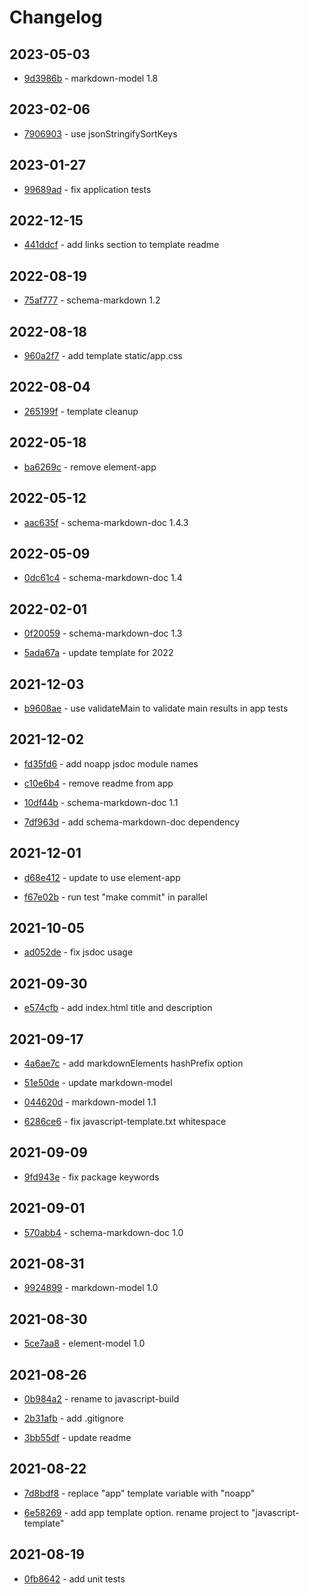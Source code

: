 # Changelog

## 2023-05-03

- [9d3986b](https://github.com/craigahobbs/javascript-template/commit/9d3986b) - markdown-model 1.8

## 2023-02-06

- [7906903](https://github.com/craigahobbs/javascript-template/commit/7906903) - use jsonStringifySortKeys

## 2023-01-27

- [99689ad](https://github.com/craigahobbs/javascript-template/commit/99689ad) - fix application tests

## 2022-12-15

- [441ddcf](https://github.com/craigahobbs/javascript-template/commit/441ddcf) - add links section to template readme

## 2022-08-19

- [75af777](https://github.com/craigahobbs/javascript-template/commit/75af777) - schema-markdown 1.2

## 2022-08-18

- [960a2f7](https://github.com/craigahobbs/javascript-template/commit/960a2f7) - add template static/app.css

## 2022-08-04

- [265199f](https://github.com/craigahobbs/javascript-template/commit/265199f) - template cleanup

## 2022-05-18

- [ba6269c](https://github.com/craigahobbs/javascript-template/commit/ba6269c) - remove element-app

## 2022-05-12

- [aac635f](https://github.com/craigahobbs/javascript-template/commit/aac635f) - schema-markdown-doc 1.4.3

## 2022-05-09

- [0dc61c4](https://github.com/craigahobbs/javascript-template/commit/0dc61c4) - schema-markdown-doc 1.4

## 2022-02-01

- [0f20059](https://github.com/craigahobbs/javascript-template/commit/0f20059) - schema-markdown-doc 1.3

- [5ada67a](https://github.com/craigahobbs/javascript-template/commit/5ada67a) - update template for 2022

## 2021-12-03

- [b9608ae](https://github.com/craigahobbs/javascript-template/commit/b9608ae) - use validateMain to validate main results in app tests

## 2021-12-02

- [fd35fd6](https://github.com/craigahobbs/javascript-template/commit/fd35fd6) - add noapp jsdoc module names

- [c10e6b4](https://github.com/craigahobbs/javascript-template/commit/c10e6b4) - remove readme from app

- [10df44b](https://github.com/craigahobbs/javascript-template/commit/10df44b) - schema-markdown-doc 1.1

- [7df963d](https://github.com/craigahobbs/javascript-template/commit/7df963d) - add schema-markdown-doc dependency

## 2021-12-01

- [d68e412](https://github.com/craigahobbs/javascript-template/commit/d68e412) - update to use element-app

- [f67e02b](https://github.com/craigahobbs/javascript-template/commit/f67e02b) - run test "make commit" in parallel

## 2021-10-05

- [ad052de](https://github.com/craigahobbs/javascript-template/commit/ad052de) - fix jsdoc usage

## 2021-09-30

- [e574cfb](https://github.com/craigahobbs/javascript-template/commit/e574cfb) - add index.html title and description

## 2021-09-17

- [4a6ae7c](https://github.com/craigahobbs/javascript-template/commit/4a6ae7c) - add markdownElements hashPrefix option

- [51e50de](https://github.com/craigahobbs/javascript-template/commit/51e50de) - update markdown-model

- [044620d](https://github.com/craigahobbs/javascript-template/commit/044620d) - markdown-model 1.1

- [6286ce6](https://github.com/craigahobbs/javascript-template/commit/6286ce6) - fix javascript-template.txt whitespace

## 2021-09-09

- [9fd943e](https://github.com/craigahobbs/javascript-template/commit/9fd943e) - fix package keywords

## 2021-09-01

- [570abb4](https://github.com/craigahobbs/javascript-template/commit/570abb4) - schema-markdown-doc 1.0

## 2021-08-31

- [9924899](https://github.com/craigahobbs/javascript-template/commit/9924899) - markdown-model 1.0

## 2021-08-30

- [5ce7aa8](https://github.com/craigahobbs/javascript-template/commit/5ce7aa8) - element-model 1.0

## 2021-08-26

- [0b984a2](https://github.com/craigahobbs/javascript-template/commit/0b984a2) - rename to javascript-build

- [2b31afb](https://github.com/craigahobbs/javascript-template/commit/2b31afb) - add .gitignore

- [3bb55df](https://github.com/craigahobbs/javascript-template/commit/3bb55df) - update readme

## 2021-08-22

- [7d8bdf8](https://github.com/craigahobbs/javascript-template/commit/7d8bdf8) - replace "app" template variable with "noapp"

- [6e58269](https://github.com/craigahobbs/javascript-template/commit/6e58269) - add app template option. rename project to "javascript-template"

## 2021-08-19

- [0fb8642](https://github.com/craigahobbs/javascript-template/commit/0fb8642) - add unit tests
